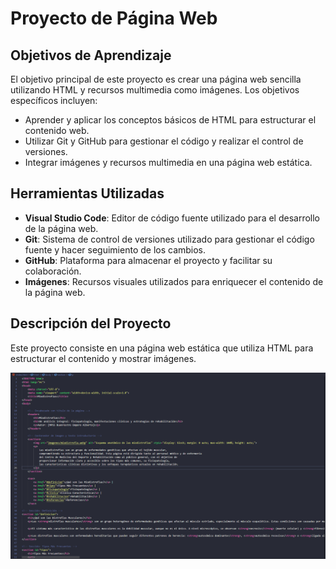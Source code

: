 # Proyecto de Página Web

## Objetivos de Aprendizaje
El objetivo principal de este proyecto es crear una página web sencilla utilizando HTML y recursos multimedia como imágenes. Los objetivos específicos incluyen:

- Aprender y aplicar los conceptos básicos de HTML para estructurar el contenido web.
- Utilizar Git y GitHub para gestionar el código y realizar el control de versiones.
- Integrar imágenes y recursos multimedia en una página web estática.

## Herramientas Utilizadas
- **Visual Studio Code**: Editor de código fuente utilizado para el desarrollo de la página web.
- **Git**: Sistema de control de versiones utilizado para gestionar el código fuente y hacer seguimiento de los cambios.
- **GitHub**: Plataforma para almacenar el proyecto y facilitar su colaboración.
- **Imágenes**: Recursos visuales utilizados para enriquecer el contenido de la página web.

## Descripción del Proyecto
Este proyecto consiste en una página web estática que utiliza HTML para estructurar el contenido y mostrar imágenes.

![vista previa de codigo](image.png)